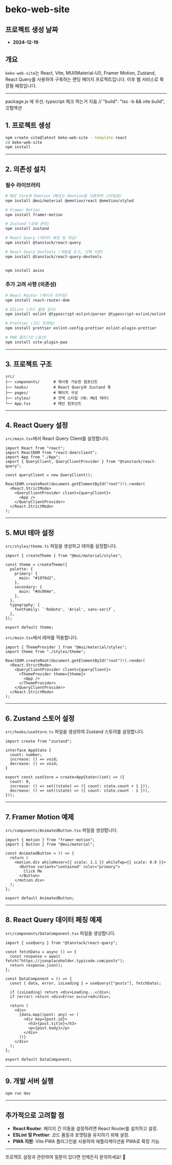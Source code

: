# beko-web-site

## 프로젝트 생성 날짜

- **2024-12-19**

## 개요

`beko-web-site`는 React, Vite, MUI(Material-UI), Framer Motion, Zustand, React Query를 사용하여 구축하는 랜딩 페이지 프로젝트입니다. 이후 웹 서비스로 확장될 예정입니다.

---

package.js 에 우선. typscript 체크 하는거 지움
// "build": "tsc -b && vite build",
깃헙액션

## 1. 프로젝트 생성

```bash
npm create vite@latest beko-web-site --template react
cd beko-web-site
npm install
```

---

## 2. 의존성 설치

### 필수 라이브러리

```bash
# MUI Core와 Emotion (MUI는 Emotion을 사용하여 스타일링)
npm install @mui/material @emotion/react @emotion/styled

# Framer Motion
npm install framer-motion

# Zustand (상태 관리)
npm install zustand

# React Query (데이터 페칭 및 캐싱)
npm install @tanstack/react-query

# React Query DevTools (개발용 도구, 선택 사항)
npm install @tanstack/react-query-devtools


npm install axios
```

### 추가 고려 사항 (의존성)

```bash
# React Router (페이지 라우팅)
npm install react-router-dom

# ESLint (코드 품질 검사)
npm install eslint @typescript-eslint/parser @typescript-eslint/eslint-plugin

# Prettier (코드 포맷팅)
npm install prettier eslint-config-prettier eslint-plugin-prettier

# PWA 플러그인 (옵션)
npm install vite-plugin-pwa
```

---

## 3. 프로젝트 구조

```
src/
├── components/      # 재사용 가능한 컴포넌트
├── hooks/           # React Query와 Zustand 훅
├── pages/           # 페이지 구성
├── styles/          # 전역 스타일 (예: MUI 테마)
└── App.tsx          # 메인 컴포넌트
```

---

## 4. React Query 설정

`src/main.tsx`에서 React Query Client를 설정합니다.

```tsx
import React from "react";
import ReactDOM from "react-dom/client";
import App from "./App";
import { QueryClient, QueryClientProvider } from "@tanstack/react-query";

const queryClient = new QueryClient();

ReactDOM.createRoot(document.getElementById("root")!).render(
  <React.StrictMode>
    <QueryClientProvider client={queryClient}>
      <App />
    </QueryClientProvider>
  </React.StrictMode>
);
```

---

## 5. MUI 테마 설정

`src/styles/theme.ts` 파일을 생성하고 테마를 설정합니다.

```tsx
import { createTheme } from "@mui/material/styles";

const theme = createTheme({
  palette: {
    primary: {
      main: "#1976d2",
    },
    secondary: {
      main: "#dc004e",
    },
  },
  typography: {
    fontFamily: `'Roboto', 'Arial', sans-serif`,
  },
});

export default theme;
```

`src/main.tsx`에서 테마를 적용합니다.

```tsx
import { ThemeProvider } from "@mui/material/styles";
import theme from "./styles/theme";

ReactDOM.createRoot(document.getElementById("root")!).render(
  <React.StrictMode>
    <QueryClientProvider client={queryClient}>
      <ThemeProvider theme={theme}>
        <App />
      </ThemeProvider>
    </QueryClientProvider>
  </React.StrictMode>
);
```

---

## 6. Zustand 스토어 설정

`src/hooks/useStore.ts` 파일을 생성하여 Zustand 스토어를 설정합니다.

```tsx
import create from "zustand";

interface AppState {
  count: number;
  increase: () => void;
  decrease: () => void;
}

export const useStore = create<AppState>((set) => ({
  count: 0,
  increase: () => set((state) => ({ count: state.count + 1 })),
  decrease: () => set((state) => ({ count: state.count - 1 })),
}));
```

---

## 7. Framer Motion 예제

`src/components/AnimatedButton.tsx` 파일을 생성합니다.

```tsx
import { motion } from "framer-motion";
import { Button } from "@mui/material";

const AnimatedButton = () => {
  return (
    <motion.div whileHover={{ scale: 1.1 }} whileTap={{ scale: 0.9 }}>
      <Button variant="contained" color="primary">
        Click Me
      </Button>
    </motion.div>
  );
};

export default AnimatedButton;
```

---

## 8. React Query 데이터 페칭 예제

`src/components/DataComponent.tsx` 파일을 생성합니다.

```tsx
import { useQuery } from "@tanstack/react-query";

const fetchData = async () => {
  const response = await fetch("https://jsonplaceholder.typicode.com/posts");
  return response.json();
};

const DataComponent = () => {
  const { data, error, isLoading } = useQuery(["posts"], fetchData);

  if (isLoading) return <div>Loading...</div>;
  if (error) return <div>Error occurred</div>;

  return (
    <div>
      {data.map((post: any) => (
        <div key={post.id}>
          <h3>{post.title}</h3>
          <p>{post.body}</p>
        </div>
      ))}
    </div>
  );
};

export default DataComponent;
```

---

## 9. 개발 서버 실행

```bash
npm run dev
```

---

## 추가적으로 고려할 점

- **React Router**: 페이지 간 이동을 설정하려면 React Router를 설치하고 설정.
- **ESLint 및 Prettier**: 코드 품질과 포맷팅을 유지하기 위해 설정.
- **PWA 지원**: Vite PWA 플러그인을 사용하여 애플리케이션을 PWA로 확장 가능.

---

프로젝트 설정과 관련하여 질문이 있다면 언제든지 문의하세요! 🚀
